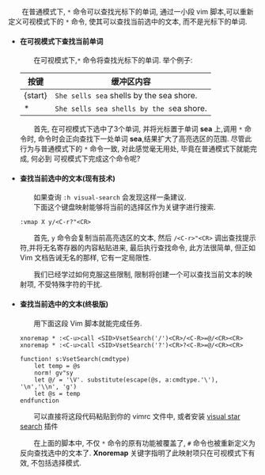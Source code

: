 &nbsp;&nbsp;&nbsp;&nbsp;&nbsp;&nbsp; 在普通模式下, `*` 命令可以查找光标下的单词, 通过一小段 vim 脚本,可以重新定义可视模式下的 `*` 命令, 使其可以查找当前选中的文本, 而不是光标下的单词.

- #### 在可视模式下查找当前单词

    &nbsp;&nbsp;&nbsp;&nbsp;&nbsp;&nbsp; 在可视模式下,`*` 命令将查找光标下的单词. 举个例子:  
    
    | 按键    | 缓冲区内容                             |
    |---------|----------------------------------------|
    | {start} | `She sells sea` shells by the sea shore. |
    | *       | `She sells sea shells by the s`ea shore. |

    &nbsp;&nbsp;&nbsp;&nbsp;&nbsp;&nbsp; 首先, 在可视模式下选中了3个单词, 并将光标置于单词 **sea** 上,调用 `*` 命令时, 命令时会正向查找下一处单词 **sea**,结果扩大了高亮选区的范围. 尽管此行为与普通模式下的 `*` 命令一致, 对此感觉毫无用处, 毕竟在普通模式下就能完成, 何必到 可视模式下完成这个命令呢?
    
- #### 查找当前选中的文本(现有技术)
    &nbsp;&nbsp;&nbsp;&nbsp;&nbsp;&nbsp; 如果查询 `:h visual-search` 会发现这样一条建议.  
    &nbsp;&nbsp;&nbsp;&nbsp;&nbsp;&nbsp; 下面这个键盘映射能够将当前的选择区作为关键字进行搜索.
    
    `:vmap X y/<C-r?"<CR>`

    &nbsp;&nbsp;&nbsp;&nbsp;&nbsp;&nbsp; 首先, `y` 命令会复制当前高亮选区的文本, 然后 `/<C-r>"<CR>` 调出查找提示符,并将无名寄存器的内容粘贴进来, 最后执行查找命令, 此方法很简单, 但正如 Vim 文档告诫无名的那样, 它有一定局限性.  
    
    &nbsp;&nbsp;&nbsp;&nbsp;&nbsp;&nbsp; 我们已经学过如何克服这些限制, 限制将创建一个可以查找当前文本的映射项, 不受特殊字符的干扰. 
    
- #### 查找当前选中的文本(终极版)

    &nbsp;&nbsp;&nbsp;&nbsp;&nbsp;&nbsp; 用下面这段 Vim 脚本就能完成任务.
    
    ```vim
    xnoremap * :<C-u>call <SID>VsetSearch('/')<CR>/<C-R>=@/<CR><CR>
    xnoremap * :<C-u>call <SID>VsetSearch('?')<CR>?<C-R>=@/<CR><CR>

    function! s:VsetSearch(cmdtype)
        let temp = @s
        norm! gv"sy
        let @/ = '\V'. substitute(escape(@s, a:cmdtype.'\'), '\n','\\n', 'g')
        let @s = temp
    endfunction
    ```
    
    &nbsp;&nbsp;&nbsp;&nbsp;&nbsp;&nbsp; 可以直接将这段代码粘贴到你的 vimrc 文件中, 或者安装 [visual star search](https://github.com/nelstrom/vim-visual-star-search) 插件
    
    &nbsp;&nbsp;&nbsp;&nbsp;&nbsp;&nbsp; 在上面的脚本中, 不仅 `*` 命令的原有功能被覆盖了, `#` 命令也被重新定义为反向查找选中的文本了. **Xnoremap** 关键字指明了此映射项只在可视模式下有效, 不包括选择模式.
